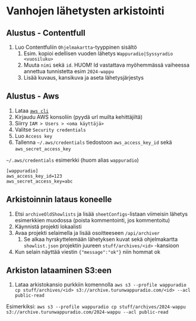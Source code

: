 # Vanhojen lähetysten arkistointi

## Alustus - Contentfull

1. Luo Contentfuliin `Ohjelmakartta`-tyyppinen sisältö
   1. Esim. kopioi edellisen vuoden lähetys `Wappuradio|Syssyradio <vuosiluku>`
   2. Muuta `nimi` sekä `id`. HUOM! Id vastattava myöhemmässä vaiheessa annettua tunnistetta esim `2024-wappu`
   3. Lisää kuvaus, kansikuva ja aseta lähetysjärjestys

## Alustus - Aws

1. Lataa [`aws cli`](https://docs.aws.amazon.com/cli/latest/userguide/getting-started-install.html)
2. Kirjaudu AWS konsoliin (pyydä url muilta kehittäjiltä)
3. Siirry `IAM > Users > <oma käyttäjä>`
4. Valitse `Security credentials`
5. Luo `Access key`
6. Tallenna `~/.aws/credentials` tiedostoon `aws_access_key_id` sekä `aws_secret_access_key`

`~/.aws/credentials` esimerkki (huom alias `wappuradio`)
```
[wappuradio]
aws_access_key_id=123
aws_secret_access_key=abc
```

## Arkistoinnin lataus koneelle

1. Etsi `archiveOldShowlists` ja lisää `sheetConfigs`-listaan viimeisin lähetys esimerkkien muodossa (poista kommentointi, jos kommentoitu)
2. Käynnistä projekti lokaalisti
3. Avaa projekti selaimella ja lisää osoitteeseen `/api/archiver`
   1. Se alkaa hyrskyttelemään lähetyksen kuvat sekä ohjelmakartta `showlist.json` projektin juureen `stuff/archives/<id>` -kansioon
4. Kun selain näyttää viestin `{"message":"ok"}` niin hommat ok

## Arkiston lataaminen S3:een

1. Lataa arkistokansio purkkiin komennolla `aws s3 --profile wappuradio cp stuff/archives/<id> s3://archive.turunwappuradio.com/<id> --acl public-read`

Esimerkiksi: `aws s3 --profile wappuradio cp stuff/archives/2024-wappu s3://archive.turunwappuradio.com/2024-wappu --acl public-read`
